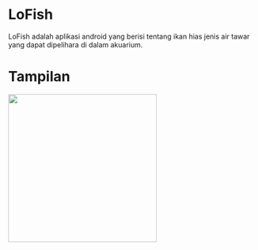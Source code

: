 # LoFish
LoFish adalah aplikasi android yang berisi tentang ikan hias jenis air tawar yang dapat dipelihara di dalam akuarium.

# Tampilan
<img src="https://www.figma.com/file/68uIDTKHBcKusC6dQCqfy3/MobCom?node-id=12%3A476" width="300">
